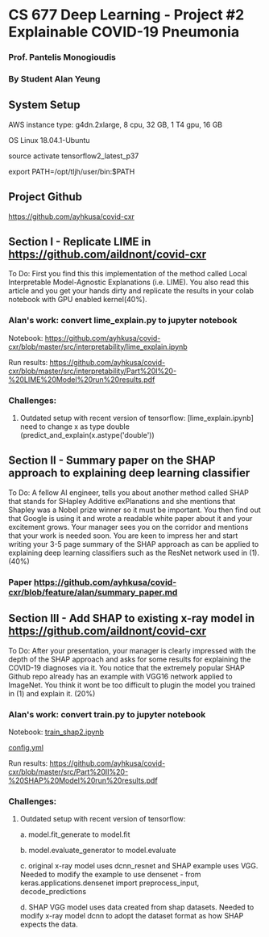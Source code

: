 # CS 677 Deep Learning - Project #2 Explainable COVID-19 Pneumonia
### Prof. Pantelis Monogioudis
### By Student Alan Yeung

## System Setup

AWS instance type: g4dn.2xlarge, 8 cpu, 32 GB, 1 T4 gpu, 16 GB

OS Linux 18.04.1-Ubuntu

source activate tensorflow2_latest_p37

export PATH=/opt/tljh/user/bin:$PATH

## Project Github

https://github.com/ayhkusa/covid-cxr


## Section I - Replicate LIME in https://github.com/aildnont/covid-cxr

To Do: First you find this this implementation of the method called Local Interpretable Model-Agnostic Explanations (i.e. LIME). You also read this article and you get your hands dirty and replicate the results in your colab notebook with GPU enabled kernel(40%).

### Alan's work: convert lime_explain.py to jupyter notebook

Notebook: https://github.com/ayhkusa/covid-cxr/blob/master/src/interpretability/lime_explain.ipynb

Run results: https://github.com/ayhkusa/covid-cxr/blob/master/src/interpretability/Part%20I%20-%20LIME%20Model%20run%20results.pdf

### Challenges:

1. Outdated setup with recent version of tensorflow: [lime_explain.ipynb] need to change x as type double (predict_and_explain(x.astype('double'))

## Section II - Summary paper on the SHAP approach to explaining deep learning classifier

To Do: A fellow AI engineer, tells you about another method called SHAP that stands for SHapley Additive exPlanations and she mentions that Shapley was a Nobel prize winner so it must be important. You then find out that Google is using it and wrote a readable white paper about it and your excitement grows. Your manager sees you on the corridor and mentions that your work is needed soon. You are keen to impress her and start writing your 3-5 page summary of the SHAP approach as can be applied to explaining deep learning classifiers such as the ResNet network used in (1). (40%)

### Paper https://github.com/ayhkusa/covid-cxr/blob/feature/alan/summary_paper.md

## Section III - Add SHAP to existing x-ray model in https://github.com/aildnont/covid-cxr

To Do: After your presentation, your manager is clearly impressed with the depth of the SHAP approach and asks for some results for explaining the COVID-19 diagnoses via it. You notice that the extremely popular SHAP Github repo already has an example with VGG16 network applied to ImageNet. You think it wont be too difficult to plugin the model you trained in (1) and explain it. (20%)

### Alan's work: convert train.py to jupyter notebook

Notebook: [train_shap2.ipynb](src/train_shap2.ipynb)

[config.yml](config.yml)

Run results: https://github.com/ayhkusa/covid-cxr/blob/master/src/Part%20II%20-%20SHAP%20Model%20run%20results.pdf

### Challenges:

1. Outdated setup with recent version of tensorflow:

    a. model.fit_generate to model.fit
    
    b. model.evaluate_generator to model.evaluate
    
    c. original x-ray model uses dcnn_resnet and SHAP example uses VGG. Needed to modify the example to use densenet - from keras.applications.densenet import preprocess_input, decode_predictions
    
    d. SHAP VGG model uses data created from shap datasets. Needed to modify x-ray model dcnn to adopt the dataset format as how SHAP expects the data.
    
   


